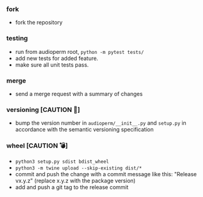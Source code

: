 
### fork
 * fork the repository
### testing
 * run from audioperm root, `python -m pytest tests/`
 * add new tests for added feature.
 * make sure all unit tests pass.
### merge
 * send a merge request with a summary of changes
### versioning [CAUTION :volcano:]
 * bump the version number in `audioperm/__init__.py` and `setup.py` in accordance with the semantic versioning specification
### wheel [CAUTION :bomb:]
 * `python3 setup.py sdist bdist_wheel`
 * `python3 -m twine upload --skip-existing dist/*`
 * commit and push the change with a commit message like this: "Release vx.y.z" (replace x.y.z with the package version)
 * add and push a git tag to the release commit

